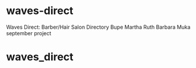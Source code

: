 # waves-direct
Waves Direct: Barber/Hair Salon Directory
Bupe
Martha
Ruth
Barbara
Muka
september project
# waves_direct
